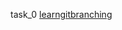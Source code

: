 task_0 [learngitbranching](https://github.com/kidi911/kottans_web_test/task_0/learngitbranching.jpg)
